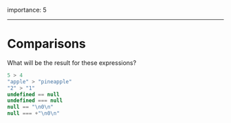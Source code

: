 importance: 5

---

# Comparisons

What will be the result for these expressions?

```js no-beautify
5 > 4
"apple" > "pineapple"
"2" > "1"
undefined == null
undefined === null
null == "\n0\n"
null === +"\n0\n"
```

